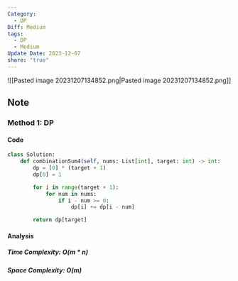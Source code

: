 ```yaml
---
Category:
  - DP
Diff: Medium
tags:
  - DP
  - Medium
Update Date: 2023-12-07
share: "true"
---
```


![[Pasted image 20231207134852.png|Pasted image 20231207134852.png]]
## Note
### Method 1: DP

#### Code
```python
class Solution:
    def combinationSum4(self, nums: List[int], target: int) -> int:
        dp = [0] * (target + 1)
        dp[0] = 1

        for i in range(target + 1):
            for num in nums:
                if i - num >= 0:
                    dp[i] += dp[i - num]

        return dp[target]
```
#### Analysis
##### Time Complexity: $O(m * n)$
##### Space Complexity: $O(m)$

